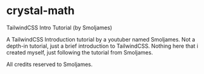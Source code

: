 # crystal-math
 TailwindCSS Intro Tutorial (by Smoljames)

 A TailwindCSS Introduction tutorial by a youtuber named Smoljames.
 Not a depth-in tutorial, just a brief introduction to TailwindCSS.
 Nothing here that i created myself, just following the tutorial from Smoljames.

 All credits reserved to Smoljames.